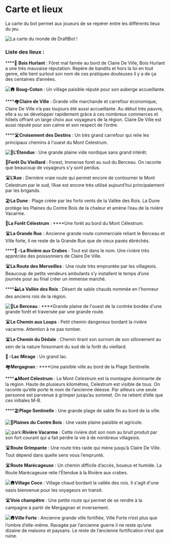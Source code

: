 # Carte et lieux

La carte du bot permet aux joueurs de se repérer entre les différents lieux du jeu.

![La carte du monde de DraftBot !](../.gitbook/assets/map.jpg)

### Liste des lieux :

\*\*\*\*🌳 **Bois Hurlant** : Fôret mal famée au bord de Claire De Ville, Bois Hurlant a une très mauvaise réputation. Repère de bandits et hors la loi en tout genre, elle tient surtout son nom de ces pratiques douteuses il y a de ça des centaines d’années.

![:hut:](https://discord.com/assets/553b3d5b39313e22a9f5864e7ea071f7.svg) **Boug-Coton** : Un village paisible réputé pour son auberge accueillante.

\*\*\*\*🏘**Claire de Ville** : Grande ville marchande et carrefour économique, Claire De Ville n’a pas toujours été aussi accueillante. Au début très pauvre, elle a su se développer rapidement grâce à ces nombreux commerces et hôtels offrant un large choix aux voyageurs de la région. Claire De Ville est aussi réputé pour son calme et son respect de l’ordre.

\*\*\*\*🛣**Croisement des Destins** : Un très grand carrefour qui relie les principaux chemins à l'ouest du Mont Celestrum.

![:hibiscus:](https://discord.com/assets/07302a0ce95bfc27d75e6d9748f7c3c4.svg)**L’Étendue** : Une grande plaine vide nordique sans grand intérêt. 

🌳**Forêt Du Vieillard** : Forest, Immense foret au sud du Berceau. On raconte que beaucoup de voyageurs s'y sont perdus.

🛣**L’Axe** : Dernière vraie route qui permet encore de contourner le Mont Celestrum par le sud, l’Axe est encore très utilisé aujourd’hui principalement par les brigands.

🏖**La Dune** : Plage créée par les forts vents de la Vallée des Rois. La Dune protège les Plaines du Contre Bois de la chaleur et amène l’eau de la rivière Vacarme.

🌳**La Forêt Célestrum** : ****Une forêt au bord du Mont Célestrum.

🛣**La Grande Rue** : Ancienne grande route commerciale reliant le Berceau et Ville forte, il ne reste de la Grande Rue que de vieux pavés ébréchés.

\*\*\*\*🚣♂**La Rivière aux Crabes** : Tout est dans le nom. Une rivière très appréciée des poissonniers de Claire De Ville.

🛣**La Route des Merveilles** : Une route très empruntée par les villageois. Beaucoup de petits vendeurs ambulants s’y installent le temps d’une journée pour au final créer un immense marché.

\*\*\*\*🏜**La Vallée des Rois** : Désert de sable chauds nommée en l'honneur des anciens rois de la région.

![:hibiscus:](https://discord.com/assets/07302a0ce95bfc27d75e6d9748f7c3c4.svg)**Le Berceau** : ****Grande plaine de l'ouest de la contrée bordée d'une grande forêt et traversée par une grande route.

🛣**Le Chemin aux Loups** : Petit chemin dangereux bordant la rivière vacarme. Attention à ne pas tomber.

🛣**Le Chemin du Dédale** : Chemin tirant son surnom de son sillonement au sein de la nature foisonnant du sud de la forêt du vieillard.

🚣♂**Lac Mirage** : Un grand lac.

🏘**Mergagnan** : ****Une paisible ville au bord de la Plage Sentinelle.

\*\*\*\*⛰**Mont Célestrum** : Le Mont Celestrum est la montagne dominante de la région. Haute de plusieurs kilomètres, Celestrum est visible de tous. On raconte qu’elle porte le nom de l’ancienne déesse. Par ailleurs une seule personne est parvenue à grimper jusqu’au sommet. On ne retient d’elle que ces initiales M-B.

\*\*\*\*🏖**Plage Sentinelle** : Une grande plage de sable fin au bord de la ville.

![:hibiscus:](https://discord.com/assets/07302a0ce95bfc27d75e6d9748f7c3c4.svg)**Plaines du Contre Bois** : Une vaste plaine paisible et agricole.

![:park:](https://discord.com/assets/e17a95f8ce43367d6abb5ca1969a9f25.svg)**Rivière Vacarme** : Cette rivière doit son nom au bruit produit par son fort courant qui a fait perdre la vie à de nombreux villageois. 

🛣**Route Grimpante** : Une route très raide qui mène jusqu’à Claire De Ville. Tout dépend dans quelle sens vous l’emprunté.

🛣**Route Marécageuse** : Un chemin difficile d’accès, boueux et humide. La Route Marécageuse relie l’Étendue à la Rivière aux crabes.

![:hut:](https://discord.com/assets/553b3d5b39313e22a9f5864e7ea071f7.svg)**Village Coco** : Village chaud bordant la vallée des rois. Il s'agit d'une oasis bienvenue pour les voyageurs en transit.

🛣**Voie champêtre** : Une petite route qui permet de se rendre à la campagne à partir de Mergagnan et inversement.

![:hut:](https://discord.com/assets/553b3d5b39313e22a9f5864e7ea071f7.svg)**Ville Forte** : Ancienne grande ville fortifiée, Ville Forte n’est plus que l’ombre d’elle-même. Ravagée par l’ancienne guerre il ne reste qu’une dizaine de maisons et paysans. Le reste de l’ancienne fortification n’est que ruine. 


